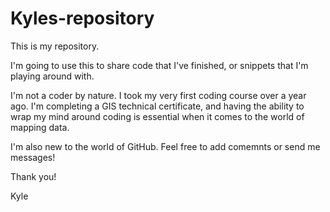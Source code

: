 # Kyles-repository

This is my repository.

I'm going to use this to share code that I've finished, or snippets that I'm playing around with.

I'm not a coder by nature. I took my very first coding course over a year ago. I'm completing a GIS technical certificate, and having the ability to wrap my mind around coding is essential when it comes to the world of mapping data.

I'm also new to the world of GitHub. Feel free to add comemnts or send me messages!

Thank you!

Kyle
